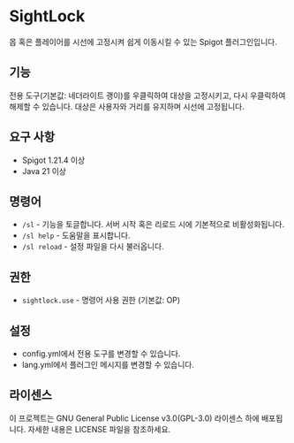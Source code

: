 # SightLock

몹 혹은 플레이어를 시선에 고정시켜 쉽게 이동시킬 수 있는 Spigot 플러그인입니다.

## 기능
전용 도구(기본값: 네더라이트 괭이)를 우클릭하여 대상을 고정시키고, 다시 우클릭하여 해제할 수 있습니다.
대상은 사용자와 거리를 유지하며 시선에 고정됩니다.

## 요구 사항
- Spigot 1.21.4 이상
- Java 21 이상

## 명령어
- ```/sl``` - 기능을 토글합니다. 서버 시작 혹은 리로드 시에 기본적으로 비활성화됩니다.
- ```/sl help``` - 도움말을 표시합니다.
- ```/sl reload``` - 설정 파일을 다시 불러옵니다.

## 권한
- ```sightlock.use``` - 명령어 사용 권한 (기본값: OP)

## 설정
- config.yml에서 전용 도구를 변경할 수 있습니다.
- lang.yml에서 플러그인 메시지를 변경할 수 있습니다.

## 라이센스
이 프로젝트는 GNU General Public License v3.0(GPL-3.0) 라이센스 하에 배포됩니다. 자세한 내용은 LICENSE 파일을 참조하세요.
